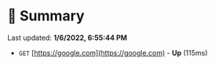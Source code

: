 # 📖 Summary
Last updated: **1/6/2022, 6:55:44 PM**

- `GET` [https://google.com](https://google.com) - **Up** (115ms)
